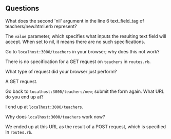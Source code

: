 ## Questions

What does the second 'nil' argument in the line 6 text_field_tag of teachers/new.html.erb represent?

The `value` parameter, which specifies what inputs the resulting text field will accept.
When set to nil, it means there are no such specifications.

Go to `localhost:3000/teachers` in your browser; why does this not work?

There is no specification for a GET request on `teachers` in `routes.rb`.

What type of request did your browser just perform?

A GET request.

Go back to `localhost:3000/teachers/new`; submit the form again. What URL do you end up at?

I end up at `localhost:3000/teachers`.

Why does `localhost:3000/teachers` work now?

We ended up at this URL as the result of a POST request, which is specified in `routes.rb`.
